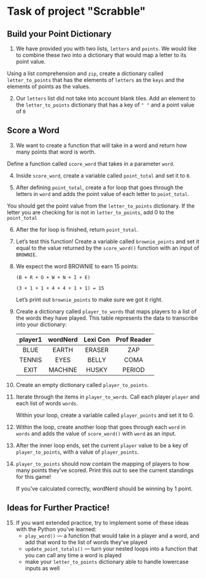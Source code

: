# Task of project "Scrabble"

## Build your Point Dictionary

1. We have provided you with two lists, `letters` and `points`. 
  We would like to combine these two into a dictionary
  that would map a letter to its point value. 

  Using a list comprehension and `zip`, create a dictionary
  called `letter_to_points` that has the elements of `letters`
  as the `keys` and the elements of points as the values.

2. Our `letters` list did not take into account blank tiles. 
  Add an element to the `letter_to_points` dictionary
  that has a key of `" "` and a point value of `0`

## Score a Word

3. We want to create a function that will take in a word and return
  how many points that word is worth.

  Define a function called `score_word` that takes in a parameter `word`.

4. Inside `score_word`, create a variable called `point_total` and set it to `0`.

5. After defining `point_total`, create a for loop that goes through the letters
  in `word` and adds the point value of each letter to `point_total`.

  You should get the point value from the `letter_to_points` dictionary.
  If the letter you are checking for is not in `letter_to_points`, add 0 to the `point_total`

6. After the for loop is finished, return `point_total`.

7. Let’s test this function! Create a variable called `brownie_points` and set it
  equal to the value returned by the `score_word()` function with an input of `BROWNIE`.

8. We expect the word BROWNIE to earn 15 points:

   ```text
   (B + R + O + W + N + I + E)
    
   (3 + 1 + 1 + 4 + 4 + 1 + 1) = 15
   ```

   Let’s print out `brownie_points` to make sure we got it right.
9. Create a dictionary called `player_to_words` that maps players to a list of the words they have played. This table represents the data to transcribe into your dictionary:

   | player1 | wordNerd | Lexi Con | Prof Reader |
   | :-----: | :------: | :------: | :---------: |
   |  BLUE   |  EARTH   |  ERASER  |     ZAP     |
   | TENNIS  |   EYES   |  BELLY   |    COMA     |
   |  EXIT   | MACHINE  |  HUSKY   |   PERIOD    |

10. Create an empty dictionary called `player_to_points`.

11. Iterate through the items in `player_to_words`. Call each player `player` and each list of words `words`.

    Within your loop, create a variable called `player_points` and set it to 0.

12. Within the loop, create another loop that goes through each `word` in `words` and adds the value of `score_word()` with `word` as an input.

13. After the inner loop ends, set the current `player` value to be a key of `player_to_points`, with a value of `player_points`.

14. `player_to_points` should now contain the mapping of players to how many points they’ve  scored. Print this out to see the current standings for this game!

    If you’ve calculated correctly, wordNerd should be winning by 1 point.

## Ideas for Further Practice!

15. If you want extended practice, try to implement some of these ideas with the Python you’ve learned:
    - `play_word()` — a function that would take in a player and a word, and add that word to the list of words they’ve played
    - `update_point_totals()` — turn your nested loops into a function that you can call any time a word is played
    - make your `letter_to_points` dictionary able to handle lowercase inputs as well
